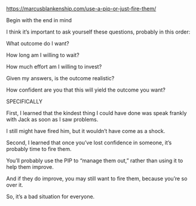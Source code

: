 https://marcusblankenship.com/use-a-pip-or-just-fire-them/

Begin with the end in mind

I think it’s important to ask yourself these questions, probably in this order:

What outcome do I want?

How long am I willing to wait?

How much effort am I willing to invest?

Given my answers, is the outcome realistic?

How confident are you that this will yield the outcome you want?


SPECIFICALLY

First, I learned that the kindest thing I could have done was speak frankly with Jack as soon as I saw problems.

I still might have fired him, but it wouldn’t have come as a shock.

Second, I learned that once you’ve lost confidence in someone, it’s probably time to fire them.

You’ll probably use the PIP to “manage them out,” rather than using it to help them improve.

And if they do improve, you may still want to fire them, because you’re so over it.

So, it’s a bad situation for everyone.
